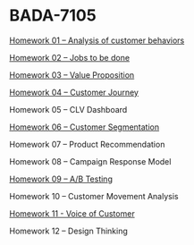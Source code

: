 # BADA-7105

[Homework 01 – Analysis of customer behaviors](https://github.com/chetninphat/BADS7105-CRM-Analytics-and-Intelligence/tree/main/Homework%2001)

[Homework 02 – Jobs to be done](https://github.com/chetninphat/BADS7105-CRM-Analytics-and-Intelligence/tree/main/Homework%2002)

[Homework 03 – Value Proposition](https://github.com/chetninphat/BADS7105-CRM-Analytics-and-Intelligence/tree/main/Homework%2003)

[Homework 04 – Customer Journey](https://github.com/chetninphat/BADS7105-CRM-Analytics-and-Intelligence/tree/main/Homework%2004)

Homework 05 – CLV Dashboard

[Homework 06 – Customer Segmentation](https://github.com/chetninphat/BADS7105-CRM-Analytics-and-Intelligence/tree/main/Homework%2006)

Homework 07 – Product Recommendation

Homework 08 – Campaign Response Model

[Homework 09 – A/B Testing](https://github.com/chetninphat/BADS7105-CRM-Analytics-and-Intelligence/tree/main/Homework%2009)

Homework 10 – Customer Movement Analysis

[Homework 11 - Voice of Customer](https://github.com/chetninphat/BADS7105-CRM-Analytics-and-Intelligence/tree/main/Homework%2011)

Homework 12 – Design Thinking
